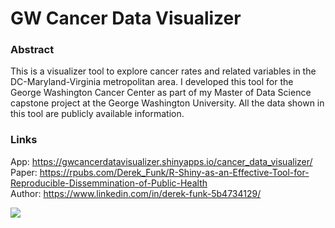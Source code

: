 # GW Cancer Data Visualizer

### Abstract
This is a visualizer tool to explore cancer rates and related variables in the DC-Maryland-Virginia metropolitan area. I developed this tool for the George Washington Cancer Center as part of my Master of Data Science capstone project at the George Washington University. All the data shown in this tool are publicly available information.

### Links
App: https://gwcancerdatavisualizer.shinyapps.io/cancer_data_visualizer/ <br>
Paper: https://rpubs.com/Derek_Funk/R-Shiny-as-an-Effective-Tool-for-Reproducible-Dissemmination-of-Public-Health <br>
Author: https://www.linkedin.com/in/derek-funk-5b4734129/	<br>

![](gif_cancerDataVisualizer.gif)
